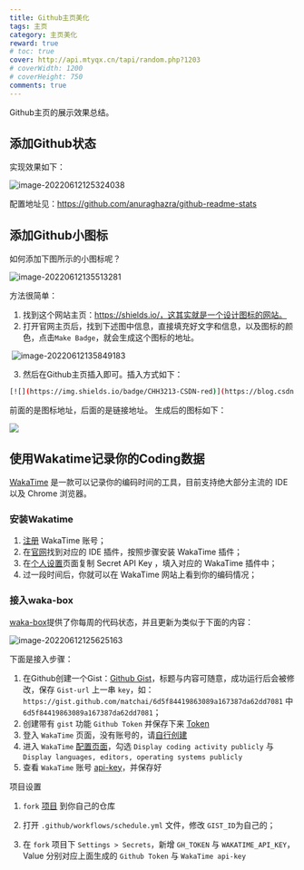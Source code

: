 ```yaml
---
title: Github主页美化
tags: 主页
category: 主页美化
reward: true
# toc: true
cover: http://api.mtyqx.cn/tapi/random.php?1203
# coverWidth: 1200
# coverHeight: 750
comments: true
---
```

Github主页的展示效果总结。
<!--more-->
## 添加Github状态

实现效果如下：

![image-20220612125324038](https://s2.loli.net/2022/06/12/dyDPRcEV9HLa318.png)





配置地址见：https://github.com/anuraghazra/github-readme-stats



## 添加Github小图标

如何添加下图所示的小图标呢？

![image-20220612135513281](https://s2.loli.net/2022/06/12/SmVoYOB9xyNC6LW.png)





方法很简单：

1. 找到这个网站主页：https://shields.io/，这其实就是一个设计图标的网站。
2. 打开官网主页后，找到下述图中信息，直接填充好文字和信息，以及图标的颜色，点击`Make Badge`，就会生成这个图标的地址。

​	![image-20220612135849183](https://s2.loli.net/2022/06/12/uNKfQRyhGJsjXen.png)

3. 然后在Github主页插入即可。插入方式如下：

```bash
[![](https://img.shields.io/badge/CHH3213-CSDN-red)](https://blog.csdn.net/weixin_42301220?spm=1010.2135.3001.5343)
```

前面的是图标地址，后面的是链接地址。	生成后的图标如下：

[![](https://img.shields.io/badge/CHH3213-CSDN-red)](https://blog.csdn.net/weixin_42301220?spm=1010.2135.3001.5343)






## 使用Wakatime记录你的Coding数据



[WakaTime](https://wakatime.com/) 是一款可以记录你的编码时间的工具，目前支持绝大部分主流的 IDE 以及 Chrome 浏览器。



### 安装Wakatime

1. [注册](https://wakatime.com/signup) WakaTime 账号；
2. 在[官网](https://wakatime.com/plugins)找到对应的 IDE 插件，按照步骤安装 WakaTime 插件；
3. 在[个人设置](https://wakatime.com/settings/account)页面复制 Secret API Key ，填入对应的 WakaTime 插件中；
4. 过一段时间后，你就可以在 WakaTime 网站上看到你的编码情况；



### 接入waka-box

[waka-box](https://github.com/matchai/waka-box)提供了你每周的代码状态，并且更新为类似于下面的内容：



![image-20220612125625163](https://s2.loli.net/2022/06/12/B7QEtZ4UCOJuoh2.png)

下面是接入步骤：

1. 在Github创建一个Gist：[Github Gist](https://gist.github.com/)，标题与内容可随意，成功运行后会被修改，保存 `Gist-url` 上一串 `key`，如：`https://gist.github.com/matchai/6d5f84419863089a167387da62dd7081` 中 `6d5f84419863089a167387da62dd7081`；
2. 创建带有 `gist` 功能 `Github Token` 并保存下来 [Token](https://github.com/settings/tokens/new)
3. 登入 `WakaTime` 页面，没有账号的，请[自行创建](https://wakatime.com/signup)
4. 进入 `WakaTime` [配置页面](https://wakatime.com/settings/profile)，勾选 `Display coding activity publicly` 与 `Display languages, editors, operating systems publicly`
5. 查看 `WakaTime` 账号 [api-key](https://wakatime.com/settings/api-key)，并保存好

项目设置

1. `fork` [项目](https://github.com/matchai/waka-box) 到你自己的仓库

2. 打开 `.github/workflows/schedule.yml` 文件，修改 `GIST_ID`为自己的；

3. 在 `fork` 项目下 `Settings > Secrets`，新增 `GH_TOKEN` 与 `WAKATIME_API_KEY`，Value 分别对应上面生成的 `Github Token` 与 `WakaTime api-key`

   
